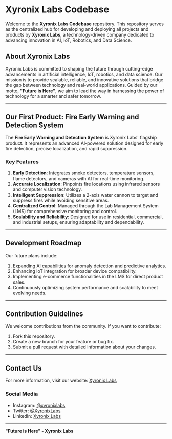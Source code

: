 # Xyronix Labs Codebase

Welcome to the **Xyronix Labs Codebase** repository. This repository serves as the centralized hub for developing and deploying all projects and products by **Xyronix Labs**, a technology-driven company dedicated to advancing innovation in AI, IoT, Robotics, and Data Science.

## About Xyronix Labs

Xyronix Labs is committed to shaping the future through cutting-edge advancements in artificial intelligence, IoT, robotics, and data science. Our mission is to provide scalable, reliable, and innovative solutions that bridge the gap between technology and real-world applications. Guided by our motto, **"Future is Here"**, we aim to lead the way in harnessing the power of technology for a smarter and safer tomorrow.

---

## Our First Product: Fire Early Warning and Detection System

The **Fire Early Warning and Detection System** is Xyronix Labs' flagship product. It represents an advanced AI-powered solution designed for early fire detection, precise localization, and rapid suppression.

### Key Features

1. **Early Detection**: Integrates smoke detectors, temperature sensors, flame detectors, and cameras with AI for real-time monitoring.
2. **Accurate Localization**: Pinpoints fire locations using infrared sensors and computer vision technology.
3. **Intelligent Suppression**: Utilizes a 2-axis water cannon to target and suppress fires while avoiding sensitive areas.
4. **Centralized Control**: Managed through the Lab Management System (LMS) for comprehensive monitoring and control.
5. **Scalability and Reliability**: Designed for use in residential, commercial, and industrial setups, ensuring adaptability and dependability.

---

## Development Roadmap

Our future plans include:

1. Expanding AI capabilities for anomaly detection and predictive analytics.
2. Enhancing IoT integration for broader device compatibility.
3. Implementing e-commerce functionalities in the LMS for direct product sales.
4. Continuously optimizing system performance and scalability to meet evolving needs.

---

## Contribution Guidelines

We welcome contributions from the community. If you want to contribute:

1. Fork this repository.
2. Create a new branch for your feature or bug fix.
3. Submit a pull request with detailed information about your changes.

---

## Contact Us

For more information, visit our website: [Xyronix Labs](https://www.xyronixlabs.com)

### Social Media

- Instagram: [@xyronixlabs](https://www.instagram.com/xyronixlabs)
- Twitter: [@XyronixLabs](https://twitter.com/XyronixLabs)
- LinkedIn: [Xyronix Labs](https://www.linkedin.com/company/xyronixlabs)

---

**"Future is Here" - Xyronix Labs**


